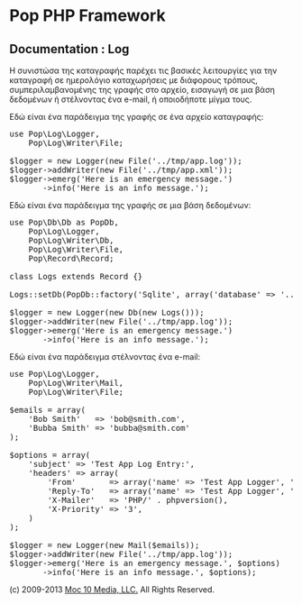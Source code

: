 Pop PHP Framework
=================

Documentation : Log
--------------------

Η συνιστώσα της καταγραφής παρέχει τις βασικές λειτουργίες για την καταγραφή σε ημερολόγιο καταχωρήσεις με διάφορους τρόπους, συμπεριλαμβανομένης της γραφής στο αρχείο, εισαγωγή σε μια βάση δεδομένων ή στέλνοντας ένα e-mail, ή οποιοδήποτε μίγμα τους.

Εδώ είναι ένα παράδειγμα της γραφής σε ένα αρχείο καταγραφής:

<pre>
use Pop\Log\Logger,
    Pop\Log\Writer\File;

$logger = new Logger(new File('../tmp/app.log'));
$logger-&gt;addWriter(new File('../tmp/app.xml'));
$logger-&gt;emerg('Here is an emergency message.')
       -&gt;info('Here is an info message.');
</pre>

Εδώ είναι ένα παράδειγμα της γραφής σε μια βάση δεδομένων:

<pre>
use Pop\Db\Db as PopDb,
    Pop\Log\Logger,
    Pop\Log\Writer\Db,
    Pop\Log\Writer\File,
    Pop\Record\Record;

class Logs extends Record {}

Logs::setDb(PopDb::factory('Sqlite', array('database' =&gt; '../tmp/log.sqlite')));

$logger = new Logger(new Db(new Logs()));
$logger-&gt;addWriter(new File('../tmp/app.log'));
$logger-&gt;emerg('Here is an emergency message.')
       -&gt;info('Here is an info message.');
</pre>

Εδώ είναι ένα παράδειγμα στέλνοντας ένα e-mail:

<pre>
use Pop\Log\Logger,
    Pop\Log\Writer\Mail,
    Pop\Log\Writer\File;

$emails = array(
    'Bob Smith'   =&gt; 'bob@smith.com',
    'Bubba Smith' =&gt; 'bubba@smith.com'
);

$options = array(
    'subject' =&gt; 'Test App Log Entry:',
    'headers' =&gt; array(
        'From'       =&gt; array('name' =&gt; 'Test App Logger', 'email' =&gt; 'logger@testapp.com'),
        'Reply-To'   =&gt; array('name' =&gt; 'Test App Logger', 'email' =&gt; 'logger@testapp.com'),
        'X-Mailer'   =&gt; 'PHP/' . phpversion(),
        'X-Priority' =&gt; '3',
    )
);

$logger = new Logger(new Mail($emails));
$logger-&gt;addWriter(new File('../tmp/app.log'));
$logger-&gt;emerg('Here is an emergency message.', $options)
       -&gt;info('Here is an info message.', $options);
</pre>

(c) 2009-2013 [Moc 10 Media, LLC.](http://www.moc10media.com) All Rights Reserved.
